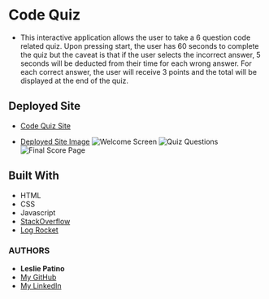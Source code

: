 # Code Quiz

* This interactive application allows the user to take a 6 question code related quiz. Upon pressing start, the user has 60 seconds to complete the quiz but the caveat is that if the user selects the incorrect answer, 5 seconds will be deducted from their time for each wrong answer. For each correct answer, the user will receive 3 points and the total will be displayed at the end of the quiz. 


## Deployed Site
* [Code Quiz Site](https://lesliejpatino.github.io/code-quiz/)

* [Deployed Site Image](https://github.com/lesliejpatino/code-quiz/issues/1#issue-1094915046)
![Welcome Screen](https://media.giphy.com/media/8GwkYsOPqTi5kLuMY5/giphy.gif)
![Quiz Questions](https://media.giphy.com/media/juSTJxsiau6Xh3smn8/giphy.gif)
![Final Score Page](https://media.giphy.com/media/WBnaZqBFonterP1NYv/giphy.gif)


## Built With

* HTML
* CSS
* Javascript
* [StackOverflow](https://stackoverflow.com/questions/10642671/increment-variable-by-more-than-1)
* [Log Rocket](https://blog.logrocket.com/localstorage-javascript-complete-guide/)



### AUTHORS
* **Leslie Patino**
* [My GitHub](https://github.com/lesliejpatino)
* [My LinkedIn](https://www.linkedin.com/in/lesliejpatino/)

